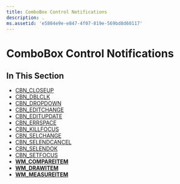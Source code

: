 ```yaml
---
title: ComboBox Control Notifications
description: .
ms.assetid: 'e5804e9e-e847-4f07-819e-569bd8d60117'
---
```


# ComboBox Control Notifications

## In This Section

-   [CBN\_CLOSEUP](cbn-closeup.md)
-   [CBN\_DBLCLK](cbn-dblclk.md)
-   [CBN\_DROPDOWN](cbn-dropdown.md)
-   [CBN\_EDITCHANGE](cbn-editchange.md)
-   [CBN\_EDITUPDATE](cbn-editupdate.md)
-   [CBN\_ERRSPACE](cbn-errspace.md)
-   [CBN\_KILLFOCUS](cbn-killfocus.md)
-   [CBN\_SELCHANGE](cbn-selchange.md)
-   [CBN\_SELENDCANCEL](cbn-selendcancel.md)
-   [CBN\_SELENDOK](cbn-selendok.md)
-   [CBN\_SETFOCUS](cbn-setfocus.md)
-   [**WM\_COMPAREITEM**](wm-compareitem.md)
-   [**WM\_DRAWITEM**](wm-drawitem.md)
-   [**WM\_MEASUREITEM**](wm-measureitem.md)

 

 





